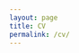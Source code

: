 ```yaml
---
layout: page
title: CV
permalink: /cv/
---
```



<object data="../Images/CV_CoreyBeard.pdf" width="1000" height="1000" type='application/pdf'></object>
